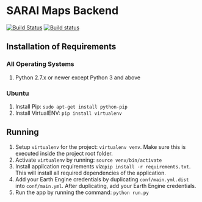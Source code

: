 # SARAI Maps Backend

[![Build Status](https://travis-ci.org/ecsnavarretemit/sarai-interactive-maps-backend.svg?branch=master)](https://travis-ci.org/ecsnavarretemit/sarai-interactive-maps-backend)
[![Build status](https://ci.appveyor.com/api/projects/status/yhgkbfcotajaxhif?svg=true)](https://ci.appveyor.com/project/ecsnavarretemit/sarai-interactive-maps-backend)

## Installation of Requirements

### All Operating Systems

1. Python 2.7.x or newer except Python 3 and above

### Ubuntu

1. Install Pip: `sudo apt-get install python-pip`
2. Install VirtualENV: `pip install virtualenv`

## Running

1. Setup `virtualenv` for the project: `virtualenv venv`. Make sure this is executed inside the project root folder.
2. Activate `virtualenv` by running: `source venv/bin/activate`
3. Install application requirements via:`pip install -r requirements.txt`. This will install all required dependencies of the application.
4. Add your Earth Engine credentials by duplicating `conf/main.yml.dist` into `conf/main.yml`. After duplicating, add your Earth Engine credentials.
5. Run the app by running the command: `python run.py`


